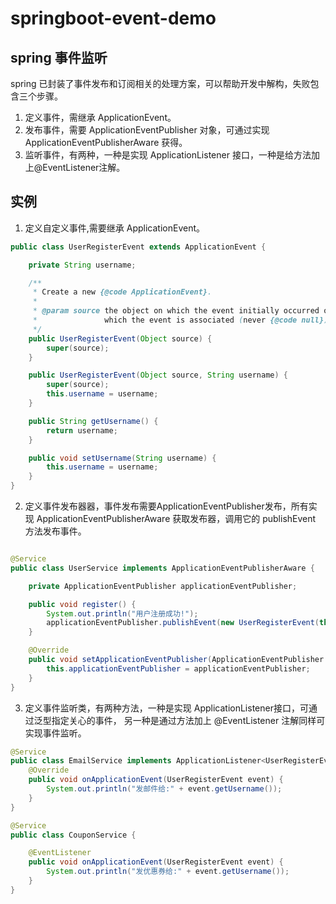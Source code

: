 # springboot-event-demo

## spring 事件监听
spring 已封装了事件发布和订阅相关的处理方案，可以帮助开发中解构，失败包含三个步骤。
1. 定义事件，需继承 ApplicationEvent。
2. 发布事件，需要 ApplicationEventPublisher 对象，可通过实现 ApplicationEventPublisherAware 获得。
3. 监听事件，有两种，一种是实现 ApplicationListener 接口，一种是给方法加上@EventListener注解。

## 实例
1. 定义自定义事件,需要继承 ApplicationEvent。

```java
public class UserRegisterEvent extends ApplicationEvent {

    private String username;

    /**
     * Create a new {@code ApplicationEvent}.
     *
     * @param source the object on which the event initially occurred or with
     *               which the event is associated (never {@code null})
     */
    public UserRegisterEvent(Object source) {
        super(source);
    }

    public UserRegisterEvent(Object source, String username) {
        super(source);
        this.username = username;
    }

    public String getUsername() {
        return username;
    }

    public void setUsername(String username) {
        this.username = username;
    }
}
```

2. 定义事件发布器器，事件发布需要ApplicationEventPublisher发布，所有实现 ApplicationEventPublisherAware 获取发布器，调用它的 publishEvent 方法发布事件。

```java

@Service
public class UserService implements ApplicationEventPublisherAware {

    private ApplicationEventPublisher applicationEventPublisher;

    public void register() {
        System.out.println("用户注册成功!");
        applicationEventPublisher.publishEvent(new UserRegisterEvent(this, "tom"));
    }

    @Override
    public void setApplicationEventPublisher(ApplicationEventPublisher applicationEventPublisher) {
        this.applicationEventPublisher = applicationEventPublisher;
    }
}

```

3. 定义事件监听类，有两种方法，一种是实现 ApplicationListener接口，可通过泛型指定关心的事件， 另一种是通过方法加上 @EventListener 注解同样可实现事件监听。

```java
@Service
public class EmailService implements ApplicationListener<UserRegisterEvent> {
    @Override
    public void onApplicationEvent(UserRegisterEvent event) {
        System.out.println("发邮件给:" + event.getUsername());
    }
}
```

```java
@Service
public class CouponService {

    @EventListener
    public void onApplicationEvent(UserRegisterEvent event) {
        System.out.println("发优惠券给:" + event.getUsername());
    }
}
```